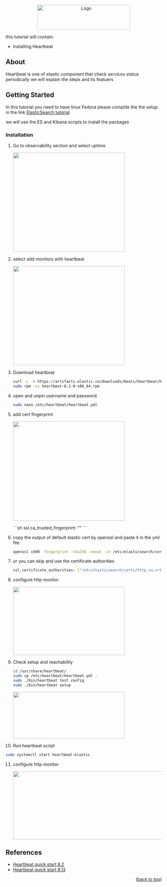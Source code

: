 <a name="readme-top">

<!-- PROJECT LOGO -->
<br />
<div align="center">
  <a href="https://github.com/othneildrew/Best-README-Template">
    <img src="https://images.contentstack.io/v3/assets/bltefdd0b53724fa2ce/blt3e2c7bebbae51138/6568a0834c0b9a3624d5582a/logo-tagline-white.svg" alt="Logo" width="300" height="80">
  </a>
</div>
</a>

this tutorial will contain:
* Installing Heartbeat





<!-- ABOUT THE PROJECT -->
## About 
Heartbeat is one of elastic component that check services status periodically we will explain the steps and its featuers




<!-- GETTING STARTED -->
## Getting Started

In this tutorial you need to have linux Fedora please complite the the setup in the link [ElasticSearch tutorial](https://github.com/wildcard-94/ElasticSearch)

we will use the ES and Kibana scripts to install the packages


### Installation

1. Go to observability section and select uptime   
    <p>
    <img width="360" height="320" src="https://i.imgur.com/lc1Fuki.png" >
    </p>

2. select add monitors with heartbeat   
    <p>
    <img width="360" height="320" src="https://imgur.com/TeUwsZ6.png" >
    </p>
    
3. Download heartbeat 
   ```sh
   curl -L -O https://artifacts.elastic.co/downloads/beats/heartbeat/heartbeat-8.2.0-x86_64.rpm
   sudo rpm -vi heartbeat-8.2.0-x86_64.rpm
   ```
4. open and unpin username and password
   ```sh
   sudo nano /etc/heartbeat/heartbeat.yml
   ```

5. add cert fingerprint 
    <p>
    <img width="360" height="320" src="https://imgur.com/TstXxyH.png" >
    </p>
   ```sh
   ssl.ca_trusted_fingerprint: "<es cert fingerprint>"
   ```
   
6. copy the output of default elastic cert by openssl and paste it in the yml file
   ```sh
   openssl x509 -fingerprint -sha256 -noout -in /etc/elasticsearch/certs/http_ca.crt | awk --field-separator="=" '{print $2}' | sed 's/://g'
   ```
7. or you can skip and use the certificate authorities  
   ```sh
   ssl.certificate_authorities: ["/etc/elasticsearch/certs/http_ca.crt"]
   ```
8. configure http monitor 
    <p>
    <img width="360" height="220" src="https://imgur.com/5weblck.png" >
    </p>
   
9. Check setup and reachability
   ```sh
   cd /usr/share/heartbeat/
   sudo cp /etc/heartbeat/heartbeat.yml .
   sudo ./bin/heartbeat test config
   sudo ./bin/heartbeat setup
   ```
   
    <p>
    <img width="360" height="150" src="https://imgur.com/JMGUs8V.png" >
    </p>

10. Run heartbeat script
   ```sh
   sudo systemctl start heartbeat-elastic
   ```
11. configure http monitor 
    <p>
    <img width="600" height="220" src="https://imgur.com/vwVDiex.png" >
    </p>





## References

* [Heartbeat quick start 8.2](https://www.elastic.co/guide/en/beats/heartbeat/8.2/heartbeat-installation-configuration.html)
* [Heartbeat quick start 8.13](https://www.elastic.co/guide/en/beats/heartbeat/8.13/heartbeat-installation-configuration.html)


<p align="right">(<a href="#readme-top">back to top</a>)</p>



